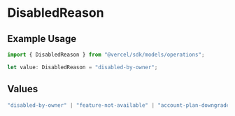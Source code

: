 # DisabledReason

## Example Usage

```typescript
import { DisabledReason } from "@vercel/sdk/models/operations";

let value: DisabledReason = "disabled-by-owner";
```

## Values

```typescript
"disabled-by-owner" | "feature-not-available" | "account-plan-downgrade" | "disabled-by-admin"
```